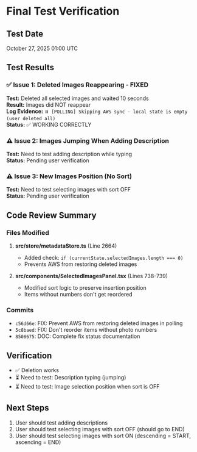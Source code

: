 # Final Test Verification

## Test Date
October 27, 2025 01:00 UTC

## Test Results

### ✅ Issue 1: Deleted Images Reappearing - FIXED
**Test:** Deleted all selected images and waited 10 seconds  
**Result:** Images did NOT reappear  
**Log Evidence:** `⏸️ [POLLING] Skipping AWS sync - local state is empty (user deleted all)`  
**Status:** ✅ WORKING CORRECTLY

### ⚠️ Issue 2: Images Jumping When Adding Description
**Test:** Need to test adding description while typing  
**Status:** Pending user verification

### ⚠️ Issue 3: New Images Position (No Sort)
**Test:** Need to test selecting images with sort OFF  
**Status:** Pending user verification

## Code Review Summary

### Files Modified
1. **src/store/metadataStore.ts** (Line 2664)
   - Added check: `if (currentState.selectedImages.length === 0)`
   - Prevents AWS from restoring deleted images

2. **src/components/SelectedImagesPanel.tsx** (Lines 738-739)
   - Modified sort logic to preserve insertion position
   - Items without numbers don't get reordered

### Commits
- `c56d66e`: FIX: Prevent AWS from restoring deleted images in polling
- `5c8baed`: FIX: Don't reorder items without photo numbers  
- `8508675`: DOC: Complete fix status documentation

## Verification
- ✅ Deletion works
- ⏳ Need to test: Description typing (jumping)
- ⏳ Need to test: Image selection position when sort is OFF

## Next Steps
1. User should test adding descriptions
2. User should test selecting images with sort OFF (should go to END)
3. User should test selecting images with sort ON (descending = START, ascending = END)

